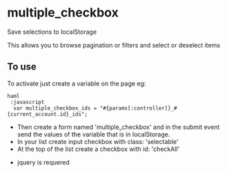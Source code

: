 # multiple_checkbox

Save selections to localStorage

This allows you to browse pagination or filters and select or deselect items


## To use

To activate just create a variable on the page eg:

    haml
     :javascript
      var multiple_checkbox_ids = "#{params[:controller]}_#{current_account.id}_ids";

* Then create a form named 'multiple_checkbox' and in the submit event send the values ​​of the variable that is in localStorage.
* In your list create input checkbox with class: 'selectable'
* At the top of the list create a checkbox with id: 'checkAll'


- jquery is requered
